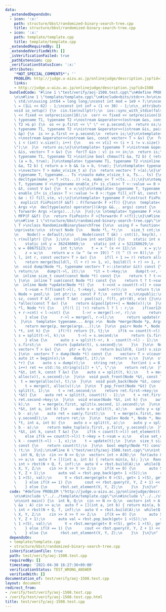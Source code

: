 ```yaml
---
data:
  _extendedDependsOn:
  - icon: ':x:'
    path: structure/bbst/randomized-binary-search-tree.cpp
    title: structure/bbst/randomized-binary-search-tree.cpp
  - icon: ':x:'
    path: template/template.cpp
    title: template/template.cpp
  _extendedRequiredBy: []
  _extendedVerifiedWith: []
  _isVerificationFailed: true
  _pathExtension: cpp
  _verificationStatusIcon: ':x:'
  attributes:
    '*NOT_SPECIAL_COMMENTS*': ''
    PROBLEM: http://judge.u-aizu.ac.jp/onlinejudge/description.jsp?id=1508
    links:
    - http://judge.u-aizu.ac.jp/onlinejudge/description.jsp?id=1508
  bundledCode: "#line 1 \"test/verify/aoj-1508.test.cpp\"\n#define PROBLEM \"http://judge.u-aizu.ac.jp/onlinejudge/description.jsp?id=1508\"\
    \n\n#line 1 \"template/template.cpp\"\n#include<bits/stdc++.h>\n\nusing namespace\
    \ std;\n\nusing int64 = long long;\nconst int mod = 1e9 + 7;\n\nconst int64 infll\
    \ = (1LL << 62) - 1;\nconst int inf = (1 << 30) - 1;\n\n__attribute__((constructor))\n\
    void io_setup() {\n  cin.tie(nullptr);\n  ios::sync_with_stdio(false);\n  cout\
    \ << fixed << setprecision(10);\n  cerr << fixed << setprecision(10);\n}\n\ntemplate<\
    \ typename T1, typename T2 >\nostream &operator<<(ostream &os, const pair< T1,\
    \ T2 >& p) {\n  os << p.first << \" \" << p.second;\n  return os;\n}\n\ntemplate<\
    \ typename T1, typename T2 >\nistream &operator>>(istream &is, pair< T1, T2 >\
    \ &p) {\n  is >> p.first >> p.second;\n  return is;\n}\n\ntemplate< typename T\
    \ >\nostream &operator<<(ostream &os, const vector< T > &v) {\n  for(int i = 0;\
    \ i < (int) v.size(); i++) {\n    os << v[i] << (i + 1 != v.size() ? \" \" : \"\
    \");\n  }\n  return os;\n}\n\ntemplate< typename T >\nistream &operator>>(istream\
    \ &is, vector< T > &v) {\n  for(T &in : v) is >> in;\n  return is;\n}\n\ntemplate<\
    \ typename T1, typename T2 >\ninline bool chmax(T1 &a, T2 b) { return a < b &&\
    \ (a = b, true); }\n\ntemplate< typename T1, typename T2 >\ninline bool chmin(T1\
    \ &a, T2 b) { return a > b && (a = b, true); }\n\ntemplate< typename T = int64\
    \ >\nvector< T > make_v(size_t a) {\n  return vector< T >(a);\n}\n\ntemplate<\
    \ typename T, typename... Ts >\nauto make_v(size_t a, Ts... ts) {\n  return vector<\
    \ decltype(make_v< T >(ts...)) >(a, make_v< T >(ts...));\n}\n\ntemplate< typename\
    \ T, typename V >\ntypename enable_if< is_class< T >::value == 0 >::type fill_v(T\
    \ &t, const V &v) {\n  t = v;\n}\n\ntemplate< typename T, typename V >\ntypename\
    \ enable_if< is_class< T >::value != 0 >::type fill_v(T &t, const V &v) {\n  for(auto\
    \ &e : t) fill_v(e, v);\n}\n\ntemplate< typename F >\nstruct FixPoint : F {\n\
    \  explicit FixPoint(F &&f) : F(forward< F >(f)) {}\n\n  template< typename...\
    \ Args >\n  decltype(auto) operator()(Args &&... args) const {\n    return F::operator()(*this,\
    \ forward< Args >(args)...);\n  }\n};\n \ntemplate< typename F >\ninline decltype(auto)\
    \ MFP(F &&f) {\n  return FixPoint< F >{forward< F >(f)};\n}\n#line 4 \"test/verify/aoj-1508.test.cpp\"\
    \n\n#line 1 \"structure/bbst/randomized-binary-search-tree.cpp\"\ntemplate< typename\
    \ T >\nclass RandomizedBinarySearchTree {\n\n  using F = function< T(T, T) >;\n\
    \nprivate:\n\n  struct Node {\n    Node *l, *r;\n    size_t cnt;\n    T key, sum;\n\
    \n    Node() = default;\n\n    Node(const T &k) : cnt(1), key(k), sum(k), l(nullptr),\
    \ r(nullptr) {}\n  };\n\n  inline int xor128() {\n    static int x = 123456789;\n\
    \    static int y = 362436069;\n    static int z = 521288629;\n    static int\
    \ w = 88675123;\n    int t;\n\n    t = x ^ (x << 11);\n    x = y;\n    y = z;\n\
    \    z = w;\n    return w = (w ^ (w >> 19)) ^ (t ^ (t >> 8));\n  }\n\n  Node *build(int\
    \ l, int r, const vector< T > &v) {\n    if(l + 1 >= r) return alloc(v[l]);\n\
    \    return merge(build(l, (l + r) >> 1, v), build((l + r) >> 1, r, v));\n  }\n\
    \n  void dump(Node *t, typename vector< T >::iterator &it) const {\n    if(!t)\
    \ return;\n    dump(t->l, it);\n    *it = t->key;\n    dump(t->r, ++it);\n  }\n\
    \n  inline size_t count(const Node *t) const {\n    return t ? t->cnt : 0;\n \
    \ }\n\n  inline T sum(const Node *t) const {\n    return t ? t->sum : e;\n  }\n\
    \n  inline Node *update(Node *t) {\n    t->cnt = count(t->l) + count(t->r) + 1;\n\
    \    t->sum = f(f(sum(t->l), t->key), sum(t->r));\n    return t;\n  }\n\n  vector<\
    \ Node > pool;\n  int ptr;\n  const F f;\n  const T e;\n\npublic:\n\n  RandomizedBinarySearchTree(size_t\
    \ sz, const F &f, const T &e) : pool(sz), f(f), ptr(0), e(e) {}\n\n  inline Node\
    \ *alloc(const T &v) {\n    return &(pool[ptr++] = Node(v));\n  }\n\n  Node *merge(Node\
    \ *l, Node *r) {\n    if(!l || !r) return l ? l : r;\n    if(xor128() % (l->cnt\
    \ + r->cnt) < l->cnt) {\n      l->r = merge(l->r, r);\n      return update(l);\n\
    \    } else {\n      r->l = merge(l, r->l);\n      return update(r);\n    }\n\
    \  }\n\n  template< typename... Args >\n  Node *merge(Node *p, Args... args) {\n\
    \    return merge(p, merge(args...));\n  }\n\n  pair< Node *, Node * > split(Node\
    \ *t, int k) {\n    if(!t) return {t, t};\n    if(k <= count(t->l)) {\n      auto\
    \ s = split(t->l, k);\n      t->l = s.second;\n      return {s.first, update(t)};\n\
    \    } else {\n      auto s = split(t->r, k - count(t->l) - 1);\n      t->r =\
    \ s.first;\n      return {update(t), s.second};\n    }\n  }\n\n  Node *build(const\
    \ vector< T > &v) {\n    ptr = 0;\n    return build(0, (int) v.size(), v);\n \
    \ }\n\n  vector< T > dump(Node *t) const {\n    vector< T > v(count(t));\n   \
    \ auto it = begin(v);\n    dump(t, it);\n    return v;\n  }\n\n  string to_string(Node\
    \ *r) {\n    auto s = dump(r);\n    string ret;\n    for(int i = 0; i < s.size();\
    \ i++) ret += std::to_string(s[i]) + \", \";\n    return ret;\n  }\n\n  void insert(Node\
    \ *&t, int k, const T &v) {\n    auto x = split(t, k);\n    t = merge(merge(x.first,\
    \ alloc(v)), x.second);\n  }\n\n  void push_front(Node *&t, const T &v) {\n  \
    \  t = merge(alloc(v), t);\n  }\n\n  void push_back(Node *&t, const T &v) {\n\
    \    t = merge(t, alloc(v));\n  }\n\n  T pop_front(Node *&t) {\n    auto ret =\
    \ split(t, 1);\n    t = ret.second;\n    return ret.first->key;\n  }\n\n  T pop_back(Node\
    \ *&t) {\n    auto ret = split(t, count(t) - 1);\n    t = ret.first;\n    return\
    \ ret.second->key;\n  }\n\n  void erase(Node *&t, int k) {\n    auto x = split(t,\
    \ k);\n    t = merge(x.first, split(x.second, 1).second);\n  }\n\n  T query(Node\
    \ *&t, int a, int b) {\n    auto x = split(t, a);\n    auto y = split(x.second,\
    \ b - a);\n    auto ret = sum(y.first);\n    t = merge(x.first, merge(y.first,\
    \ y.second));\n    return ret;\n  }\n\n  tuple< Node *, Node *, Node * > split3(Node\
    \ *t, int a, int b) {\n    auto x = split(t, a);\n    auto y = split(x.second,\
    \ b - a);\n    return make_tuple(x.first, y.first, y.second);\n  }\n\n  void set_element(Node\
    \ *&t, int k, const T &x) {\n    if(k < count(t->l)) set_element(t->l, k, x);\n\
    \    else if(k == count(t->l)) t->key = t->sum = x;\n    else set_element(t->r,\
    \ k - count(t->l) - 1, x);\n    t = update(t);\n  }\n\n  size_t size(Node *t)\
    \ const {\n    return count(t);\n  }\n\n  bool empty(Node *t) const {\n    return\
    \ !t;\n  }\n};\n\n#line 6 \"test/verify/aoj-1508.test.cpp\"\n\nint main() {\n\
    \  int N, Q;\n  cin >> N >> Q;\n  vector< int > A(N);\n  for(auto &a : A) cin\
    \ >> a;\n  auto f = [](int a, int b) { return min(a, b); };\n  RandomizedBinarySearchTree<\
    \ int > rbst(N + Q, f, inf);\n  auto V = rbst.build(A);\n  while(Q--) {\n    int\
    \ X, Y, Z;\n    cin >> X >> Y >> Z;\n    if(X == 0) {\n      auto S = rbst.split3(V,\
    \ Y, Z + 1);\n      auto val = rbst.pop_back(get< 1 >(S));\n      rbst.push_front(get<\
    \ 1 >(S), val);\n      V = rbst.merge(get< 0 >(S), get< 1 >(S), get< 2 >(S));\n\
    \    } else if(X == 1) {\n      cout << rbst.query(V, Y, Z + 1) << \"\\n\";\n\
    \    } else {\n      rbst.set_element(V, Y, Z);\n    }\n  }\n}\n"
  code: "#define PROBLEM \"http://judge.u-aizu.ac.jp/onlinejudge/description.jsp?id=1508\"\
    \n\n#include \"../../template/template.cpp\"\n\n#include \"../../structure/bbst/randomized-binary-search-tree.cpp\"\
    \n\nint main() {\n  int N, Q;\n  cin >> N >> Q;\n  vector< int > A(N);\n  for(auto\
    \ &a : A) cin >> a;\n  auto f = [](int a, int b) { return min(a, b); };\n  RandomizedBinarySearchTree<\
    \ int > rbst(N + Q, f, inf);\n  auto V = rbst.build(A);\n  while(Q--) {\n    int\
    \ X, Y, Z;\n    cin >> X >> Y >> Z;\n    if(X == 0) {\n      auto S = rbst.split3(V,\
    \ Y, Z + 1);\n      auto val = rbst.pop_back(get< 1 >(S));\n      rbst.push_front(get<\
    \ 1 >(S), val);\n      V = rbst.merge(get< 0 >(S), get< 1 >(S), get< 2 >(S));\n\
    \    } else if(X == 1) {\n      cout << rbst.query(V, Y, Z + 1) << \"\\n\";\n\
    \    } else {\n      rbst.set_element(V, Y, Z);\n    }\n  }\n}\n"
  dependsOn:
  - template/template.cpp
  - structure/bbst/randomized-binary-search-tree.cpp
  isVerificationFile: true
  path: test/verify/aoj-1508.test.cpp
  requiredBy: []
  timestamp: '2021-04-30 16:27:36+09:00'
  verificationStatus: TEST_WRONG_ANSWER
  verifiedWith: []
documentation_of: test/verify/aoj-1508.test.cpp
layout: document
redirect_from:
- /verify/test/verify/aoj-1508.test.cpp
- /verify/test/verify/aoj-1508.test.cpp.html
title: test/verify/aoj-1508.test.cpp
---
```

